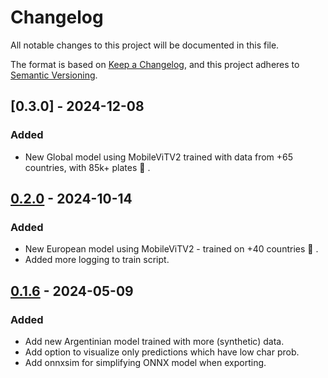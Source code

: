 # Changelog

All notable changes to this project will be documented in this file.

The format is based on [Keep a Changelog](https://keepachangelog.com/en/1.1.0/),
and this project adheres to [Semantic Versioning](https://semver.org/spec/v2.0.0.html).

## [0.3.0] - 2024-12-08

### Added

- New Global model using MobileViTV2 trained with data from +65 countries, with 85k+ plates 🚀 .

[0.2.0]: https://github.com/ankandrew/fast-plate-ocr/compare/v0.2.0...v0.3.0

## [0.2.0] - 2024-10-14

### Added

- New European model using MobileViTV2 - trained on +40 countries 🚀 .
- Added more logging to train script.

[0.2.0]: https://github.com/ankandrew/fast-plate-ocr/compare/v0.1.6...v0.2.0

## [0.1.6] - 2024-05-09

### Added

- Add new Argentinian model trained with more (synthetic) data.
- Add option to visualize only predictions which have low char prob.
- Add onnxsim for simplifying ONNX model when exporting.

[0.1.6]: https://github.com/ankandrew/fast-plate-ocr/compare/v0.1.5...v0.1.6
